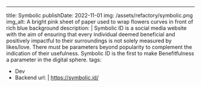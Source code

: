 ---
title: Symbolic
publishDate: 2022-11-01
img: /assets/refactory/symbolic.png
img_alt: A bright pink sheet of paper used to wrap flowers curves in front of rich blue background
description: |
  Symbolic ID is a social media website with the aim of ensuring that every individual deemed beneficial and positively impactful to their surroundings is not solely measured by likes/love. There must be parameters beyond popularity to complement the indication of their usefulness. Symbolic ID is the first to make Benefitfulness a parameter in the digital sphere.
tags:
  - Dev
  - Backend
url: |
  https://symbolic.id/